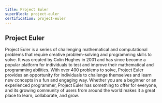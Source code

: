 ```yaml
---
title: Project Euler
superBlock: project-euler
certification: project-euler
---
```


## Project Euler

Project Euler is a series of challenging mathematical and computational problems that require creative problem-solving and programming skills to solve. It was created by Colin Hughes in 2001 and has since become a popular platform for individuals to test and improve their mathematical and programming abilities. With over 400 problems to solve, Project Euler provides an opportunity for individuals to challenge themselves and learn new concepts in a fun and engaging way. Whether you are a beginner or an experienced programmer, Project Euler has something to offer for everyone, and its growing community of users from around the world makes it a great place to learn, collaborate, and grow.
